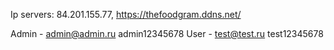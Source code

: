 Ip servers: 84.201.155.77, https://thefoodgram.ddns.net/

Admin - admin@admin.ru
        admin12345678
User - test@test.ru
       test12345678
